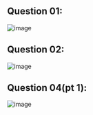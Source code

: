 ## Question 01:
![image](https://github.com/user-attachments/assets/5eee1543-5047-42d2-8d8b-6c83d5d0e830)

## Question 02:
![image](https://github.com/user-attachments/assets/4a3e2168-aa75-45c1-91d7-30aa67581cad)

## Question 04(pt 1):
![image](https://github.com/user-attachments/assets/988bc8a9-3af3-4626-b30e-188341c7292d)
